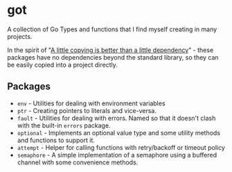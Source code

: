 # got

A collection of Go Types and functions that I find myself creating in many projects.

In the spirit of "[A little copying is better than a little dependency][1]" - these packages have no
dependencies beyond the standard library, so they can be easily copied into a project directly.

## Packages

- `env` - Utilities for dealing with environment variables
- `ptr` - Creating pointers to literals and vice-versa.
- `fault` - Utilities for dealing with errors. Named so that it doesn't clash with the built-in `errors` package.
- `optional` - Implements an optional value type and some utility methods and functions to support it.
- `attempt` - Helper for calling functions with retry/backoff or timeout policy
- `semaphore` - A simple implementation of a semaphore using a buffered channel with some convenience methods.

[1]: https://www.youtube.com/watch?v=PAAkCSZUG1c&t=9m28s